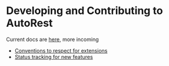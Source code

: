 # Developing and Contributing to AutoRest

Current docs are [here][writing_an_extension], more incoming

- [Conventions to respect for extensions][conventions]
- [Status tracking for new features][feature-status]

<!-- LINKS -->

[writing_an_extension]: https://github.com/Azure/autorest/blob/main/docs/developer/writing-an-extension.md
[conventions]: https://github.com/Azure/autorest/blob/main/docs/developer/conventions.md
[feature-status]: https://github.com/Azure/autorest/blob/main/docs/developer/feature-status-tracking.md
